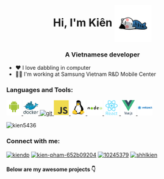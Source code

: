 <h1 align="center">Hi, I'm Kiên <img src="cat.gif" align="center" width="97px" /></h1>
<h3 align="center">A Vietnamese developer</h3>

- ❤️ I love dabbling in computer
- 👨‍💼 I'm working at Samsung Vietnam R&D Mobile Center

<h3>Languages and Tools:</h3>

<p align="left"> <a href="https://developer.android.com" target="_blank"> <img src="https://raw.githubusercontent.com/devicons/devicon/master/icons/android/android-original-wordmark.svg" alt="android" width="40" height="40"/> </a> <a href="https://www.docker.com/" target="_blank"> <img src="https://raw.githubusercontent.com/devicons/devicon/master/icons/docker/docker-original-wordmark.svg" alt="docker" width="40" height="40"/> </a> <a href="https://git-scm.com/" target="_blank"> <img src="https://www.vectorlogo.zone/logos/git-scm/git-scm-icon.svg" alt="git" width="40" height="40"/> </a> <a href="https://developer.mozilla.org/en-US/docs/Web/JavaScript" target="_blank"> <img src="https://raw.githubusercontent.com/devicons/devicon/master/icons/javascript/javascript-original.svg" alt="javascript" width="40" height="40"/> </a> <a href="https://www.linux.org/" target="_blank"> <img src="https://raw.githubusercontent.com/devicons/devicon/master/icons/linux/linux-original.svg" alt="linux" width="40" height="40"/> </a> <a href="https://nodejs.org" target="_blank"> <img src="https://raw.githubusercontent.com/devicons/devicon/master/icons/nodejs/nodejs-original-wordmark.svg" alt="nodejs" width="40" height="40"/> </a> <a href="https://reactjs.org/" target="_blank"> <img src="https://raw.githubusercontent.com/devicons/devicon/master/icons/react/react-original-wordmark.svg" alt="react" width="40" height="40"/> </a> <a href="https://vuejs.org/" target="_blank"> <img src="https://raw.githubusercontent.com/devicons/devicon/master/icons/vuejs/vuejs-original-wordmark.svg" alt="vuejs" width="40" height="40"/> </a> <a href="https://webpack.js.org" target="_blank"> <img src="https://raw.githubusercontent.com/devicons/devicon/d00d0969292a6569d45b06d3f350f463a0107b0d/icons/webpack/webpack-original-wordmark.svg" alt="webpack" width="40" height="40"/> </a> </p>


<p><img align="center" src="https://github-readme-stats.vercel.app/api/top-langs?username=kien5436&show_icons=true&locale=en&layout=compact" alt="kien5436" /></p>

<h3>Connect with me:</h3>
<p>
<a href="https://codepen.io/kiendp" target="blank"><img align="center" src="https://cdn.jsdelivr.net/npm/simple-icons@3.0.1/icons/codepen.svg" alt="kiendp" height="30" width="40" /></a>
<a href="https://linkedin.com/in/kien-pham-652b09204" target="blank"><img align="center" src="https://cdn.jsdelivr.net/npm/simple-icons@3.0.1/icons/linkedin.svg" alt="kien-pham-652b09204" height="30" width="40" /></a>
<a href="https://stackoverflow.com/users/10245379" target="blank"><img align="center" src="https://cdn.jsdelivr.net/npm/simple-icons@3.0.1/icons/stackoverflow.svg" alt="10245379" height="30" width="40" /></a>
<a href="https://codesandbox.com/shhlkien" target="blank"><img align="center" src="https://cdn.jsdelivr.net/npm/simple-icons@3.0.1/icons/codesandbox.svg" alt="shhlkien" height="30" width="40" /></a>
</p>

<h4>Below are my awesome projects 👇</h4>
